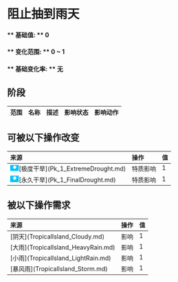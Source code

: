 # 阻止抽到雨天  
#### ** 基础值: ** 0   
#### ** 变化范围: ** 0 ~ 1  
#### ** 基础变化率: ** 无   
## 阶段  
<table class="table table-bordered"><thead><tr ><th  style="text-align:left;vertical-align:top;" >范围</th><th  style="text-align:left;vertical-align:top;" >名称</th><th  style="text-align:left;vertical-align:top;" >描述</th><th  style="text-align:left;vertical-align:top;" >影响状态</th><th  style="text-align:left;vertical-align:top;" >影响动作</th></tr></thead></tbody></table>  
  
## 可被以下操作改变  
<table class="table table-bordered"><thead><tr ><th  style="text-align:left;vertical-align:top;" >来源</th><th  style="text-align:left;vertical-align:top;" >操作</th><th  style="text-align:left;vertical-align:top;" >值</th></tr></thead><tr ><td  style="text-align:left;vertical-align:top;" ><div style="width:20px;display:inline-block;text-align:center"><img decoding="async" src="Sprite/WeatherClear_0.png" href="a.md" style="max-width:20px;max-height:20px;"></div>[极度干旱](Pk_1_ExtremeDrought.md)</td><td  style="text-align:left;vertical-align:top;" >特质影响</td><td  style="text-align:left;vertical-align:top;" >1</td></tr><tr ><td  style="text-align:left;vertical-align:top;" ><div style="width:20px;display:inline-block;text-align:center"><img decoding="async" src="Sprite/WeatherClear_0.png" href="a.md" style="max-width:20px;max-height:20px;"></div>[永久干旱](Pk_1_FinalDrought.md)</td><td  style="text-align:left;vertical-align:top;" >特质影响</td><td  style="text-align:left;vertical-align:top;" >1</td></tr></tbody></table>  
  
## 被以下操作需求  
<table class="table table-bordered"><thead><tr ><th  style="text-align:left;vertical-align:top;" >来源</th><th  style="text-align:left;vertical-align:top;" >操作</th><th  style="text-align:left;vertical-align:top;" >值</th></tr></thead><tr ><td  style="text-align:left;vertical-align:top;" >[阴天](TropicalIsland_Cloudy.md)</td><td  style="text-align:left;vertical-align:top;" >影响</td><td  style="text-align:left;vertical-align:top;" >1</td></tr><tr ><td  style="text-align:left;vertical-align:top;" >[大雨](TropicalIsland_HeavyRain.md)</td><td  style="text-align:left;vertical-align:top;" >影响</td><td  style="text-align:left;vertical-align:top;" >1</td></tr><tr ><td  style="text-align:left;vertical-align:top;" >[小雨](TropicalIsland_LightRain.md)</td><td  style="text-align:left;vertical-align:top;" >影响</td><td  style="text-align:left;vertical-align:top;" >1</td></tr><tr ><td  style="text-align:left;vertical-align:top;" >[暴风雨](TropicalIsland_Storm.md)</td><td  style="text-align:left;vertical-align:top;" >影响</td><td  style="text-align:left;vertical-align:top;" >1</td></tr></tbody></table>  
  


<script>document.title="阻止抽到雨天 - 卡牌生存百科 Card Survival Wiki";</script>